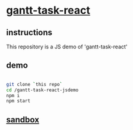 # [gantt-task-react](https://www.npmjs.com/package/gantt-task-react)

## instructions

This repository is a JS demo of 'gantt-task-react'

## demo

```bash

git clone `this repo`
cd /gantt-task-react-jsdemo
npm i
npm start

```

## [sandbox](https://codesandbox.io/s/quanscheng-gantt-task-react-jsdemo-mlfxqc?file=/src/App.js)

